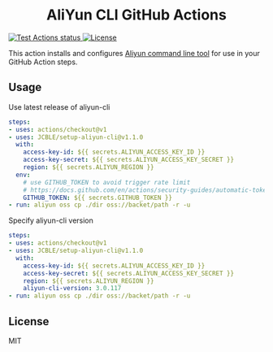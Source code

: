 <h1 align="center">AliYun CLI GitHub Actions</h1>


<p>
    <a href="https://github.com/hughcube/aliyun-cli-action/actions?query=workflow%3ATest">
        <img src="https://github.com/hughcube/aliyun-cli-action/workflows/Test/badge.svg" alt="Test Actions status">
    </a>
    <a href="https://github.com/hughcube/aliyun-cli-action/blob/master/LICENSE">
        <img src="https://img.shields.io/badge/license-MIT-428f7e.svg" alt="License">
    </a>
</p>

This action installs and configures [Aliyun command line tool](https://github.com/aliyun/aliyun-cli) for use in your GitHub
Action steps.

## Usage

Use latest release of aliyun-cli 

```yaml
steps:
- uses: actions/checkout@v1
- uses: JCBLE/setup-aliyun-cli@v1.1.0
  with:
    access-key-id: ${{ secrets.ALIYUN_ACCESS_KEY_ID }}
    access-key-secret: ${{ secrets.ALIYUN_ACCESS_KEY_SECRET }}
    region: ${{ secrets.ALIYUN_REGION }}
  env:
    # use GITHUB_TOKEN to avoid trigger rate limit
    # https://docs.github.com/en/actions/security-guides/automatic-token-authentication
    GITHUB_TOKEN: ${{ secrets.GITHUB_TOKEN }}
- run: aliyun oss cp ./dir oss://backet/path -r -u
```

Specify aliyun-cli version

```yaml
steps:
- uses: actions/checkout@v1
- uses: JCBLE/setup-aliyun-cli@v1.1.0
  with:
    access-key-id: ${{ secrets.ALIYUN_ACCESS_KEY_ID }}
    access-key-secret: ${{ secrets.ALIYUN_ACCESS_KEY_SECRET }}
    region: ${{ secrets.ALIYUN_REGION }}
    aliyun-cli-version: 3.0.117
- run: aliyun oss cp ./dir oss://backet/path -r -u
```


## License

MIT
